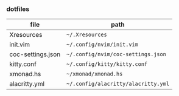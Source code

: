 ### dotfiles

|file|path|
|----|----|
|Xresources|`~/.Xresources`|
|init.vim|`~/.config/nvim/init.vim`|
|coc-settings.json|`~/.config/nvim/coc-settings.json`|
|kitty.conf|`~/.config/kitty/kitty.conf`|
|xmonad.hs|`~/xmonad/xmonad.hs`|
|alacritty.yml|`~/.config/alacritty/alacritty.yml`|
